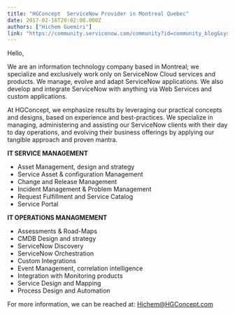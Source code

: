 ```yaml
---
title: "HGConcept  ServiceNow Provider in Montreal Quebec"
date: 2017-02-16T20:02:08.000Z
authors: ["Hichem Guemiri"]
link: "https://community.servicenow.com/community?id=community_blog&sys_id=8a5ca6a1dbd0dbc01dcaf3231f9619f2"
---
```

<p>Hello,</p><p></p><p>We are an information technology company based in Montreal; we specialize and exclusively work only on ServiceNow Cloud services and products. We manage, evolve and adapt ServiceNow applications. We also develop and integrate ServiceNow with anything via Web Services and custom applications.   </p><p></p><p></p><p>At HGConcept, we emphasize results by leveraging our practical concepts and designs, based on experience and best-practices. We specialize in managing, administering and assisting our ServiceNow clients with their day to day operations, and evolving their business offerings by applying our tangible approach and proven mantra.</p><p></p><p><strong>IT SERVICE MANAGEMENT</strong></p><ul><li> Asset Management, design and strategy</li><li> Service Asset &amp; configuration Management</li><li> Change and Release Management</li><li> Incident Management &amp; Problem Management</li><li> Request Fulfillment and Service Catalog </li><li> Service Portal</li></ul><p></p><p></p><p><strong>IT OPERATIONS MANAGMEMENT</strong></p><ul><li> Assessments &amp; Road-Maps</li><li> CMDB Design and strategy</li><li> ServiceNow Discovery</li><li> ServiceNow Orchestration</li><li> Custom Integrations </li><li> Event Management, correlation intelligence</li><li> Integration with Monitoring products</li><li> Service Design and Mapping</li><li> Process Design and Automation</li></ul><p></p><p></p><p></p><p>For more information, we can be reached at: <a title="chem@HGConcept.com" href="mailto:Hichem@HGConcept.com">Hichem@HGConcept.com</a></p>